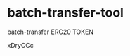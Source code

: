 # batch-transfer-tool
batch-transfer ERC20 TOKEN















































xDryCCc
